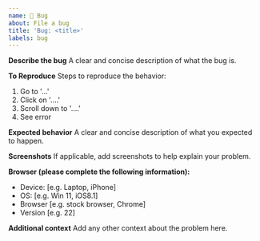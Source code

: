 ```yaml
---
name: 🐞 Bug
about: File a bug
title: 'Bug: <title>'
labels: bug
---
```


**Describe the bug**
A clear and concise description of what the bug is.

**To Reproduce**
Steps to reproduce the behavior:
1. Go to '...'
2. Click on '....'
3. Scroll down to '....'
4. See error

**Expected behavior**
A clear and concise description of what you expected to happen.

**Screenshots**
If applicable, add screenshots to help explain your problem.

**Browser (please complete the following information):**
 - Device: [e.g. Laptop, iPhone]
 - OS: [e.g. Win 11, iOS8.1]
 - Browser [e.g. stock browser, Chrome]
 - Version [e.g. 22]

**Additional context**
Add any other context about the problem here.
